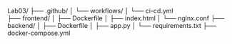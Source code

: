 Lab03/
├── .github/
│   └── workflows/
│       └── ci-cd.yml          
├── frontend/
│   ├── Dockerfile
│   ├── index.html
│   └── nginx.conf
├── backend/
│   ├── Dockerfile
│   ├── app.py
│   └── requirements.txt
├── docker-compose.yml
